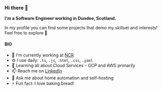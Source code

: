 
### Hi there 👋
**I'm a Software Engineer working in Dundee, Scotland.**

In my profile you can find some projects that demo my skillset and interests! Feel free to explore 🙂

#### BIO
- 🏢 I'm currently working at [NCR](https://www.ncr.com/)
- ⚙️ I use daily: `.ts`, `.js`, `.html`, `.css`, `.yaml`
- 🌱 Learning all about Cloud Services - GCP and AWS primarily
- 📫 Reach me on [LinkedIn](https://www.linkedin.com/in/john-nooney-357738198/)
- 💬 Ask me about home automation and self-hosting
- ⚡️ Fun fact: I love baking bread!

